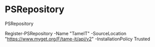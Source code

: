 # PSRepository
PSRepository

Register-PSRepository -Name "TameIT" -SourceLocation "https://www.myget.org/F/tame-it/api/v2" -InstallationPolicy Trusted
